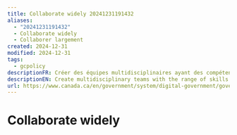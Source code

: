 ```yaml
---
title: Collaborate widely 20241231191432
aliases:
  - "20241231191432"
  - Collaborate widely
  - Collaborer largement
created: 2024-12-31
modified: 2024-12-31
tags:
  - gcpolicy
descriptionFR: Créer des équipes multidisciplinaires ayant des compétences variées qui sont nécessaires à l’atteinte d’un objectif commun. Échanger et collaborer ouvertement. Déterminer et créer des partenariats qui aident à offrir de la valeur aux utilisateurs.
descriptionEN: Create multidisciplinary teams with the range of skills needed to deliver a common goal. Share and collaborate in the open. Identify and create partnerships which help deliver value to users.
url: https://www.canada.ca/en/government/system/digital-government/government-canada-digital-standards/collaborate-widely.html
---
```

# Collaborate widely
